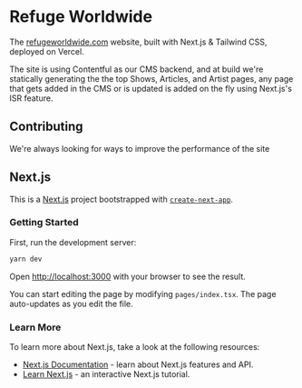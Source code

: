 # Refuge Worldwide

The [refugeworldwide.com](https://refugeworldwide.com) website, built with Next.js & Tailwind CSS, deployed on Vercel.

The site is using Contentful as our CMS backend, and at build we're statically generating the the top Shows, Articles, and Artist pages, any page that gets added in the CMS or is updated is added on the fly using Next.js's ISR feature.

## Contributing

We're always looking for ways to improve the performance of the site

## Next.js

This is a [Next.js](https://nextjs.org/) project bootstrapped with [`create-next-app`](https://github.com/vercel/next.js/tree/canary/packages/create-next-app).

### Getting Started

First, run the development server:

```bash
yarn dev
```

Open [http://localhost:3000](http://localhost:3000) with your browser to see the result.

You can start editing the page by modifying `pages/index.tsx`. The page auto-updates as you edit the file.

### Learn More

To learn more about Next.js, take a look at the following resources:

- [Next.js Documentation](https://nextjs.org/docs) - learn about Next.js features and API.
- [Learn Next.js](https://nextjs.org/learn) - an interactive Next.js tutorial.
